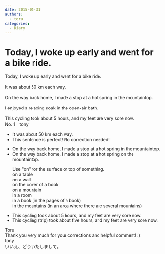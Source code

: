 ```yaml
---
date: 2015-05-31
authors:
  - toru
categories:
  - Diary
---
```


<h1 id="subject_show">Today, I woke up early and went for a bike ride.</h1>
<div class="date" hidden>May 31, 2015 20:11</div>
<div id="post"><div id="body_show_ori">
Today, I woke up early and went for a bike ride.<br/><br/>It was about 50 km each way.<br/><br/>On the way back home, I made a stop at a hot spring in the mountaintop.<br/><br/>I enjoyed a relaxing soak in the open-air bath.<br/><br/>This cycling took about 5 hours, and my feet are very sore now.
</div></div>

<!-- more -->

<div id="block"><div class="first_name"> No. 1　<span class="just_name">tony</span></div><div id="block2">
<ul class="correction_field">
<li class="incorrect">It was about 50 km each way.</li>
<li class="corrected perfect">This sentence is perfect! No correction needed!</li>
</ul>
<ul class="correction_field">
<li class="incorrect">On the way back home, I made a stop at a hot spring in the mountaintop.</li>
<li class="corrected correct">
On the way back home, I made a stop at a hot spring <span class="f_red">on</span> the mountaintop.
<p class="correction_comment">Use "on" for the surface or top of something.<br/>on a table<br/>on a wall<br/>on the cover of a book<br/>on a mountain<br/>in a room<br/>in a book (in the pages of a book)<br/>in the mountains (in an area where there are several mountains)</p>
</li>
</ul>
<ul class="correction_field">
<li class="incorrect">This cycling took about 5 hours, and my feet are very sore now.</li>
<li class="corrected correct">
This cycling (trip) took about <span class="f_blue">five</span> hours, and my feet are very sore now.
</li>
</ul>
</div><div class="name"><span class="just_name">Toru</span><br>
Thank you very much for your corrections and helpful comment! :)
</div>
<div class="name"><span class="just_name">tony</span><br>
いいえ、どういたしまして。
</div>
</div>
